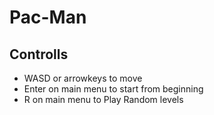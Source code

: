 # Pac-Man

## Controlls
* WASD or arrowkeys to move
* Enter on main menu to start from beginning
* R on main menu to Play Random levels
